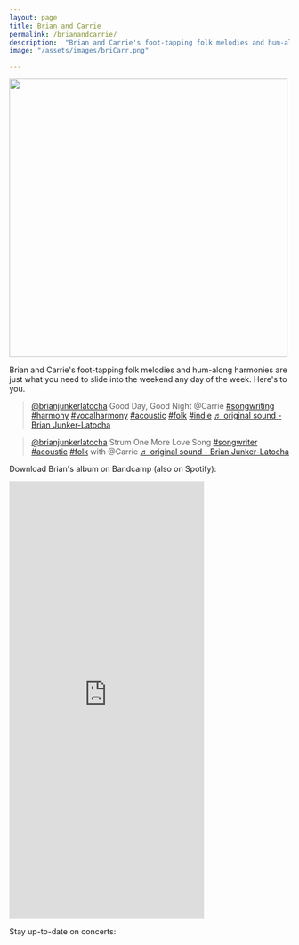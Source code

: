 ```yaml
---
layout: page
title: Brian and Carrie
permalink: /brianandcarrie/
description:  "Brian and Carrie's foot-tapping folk melodies and hum-along harmonies are just what you need to slide into the weekend any day of the week."
image: "/assets/images/briCarr.png"

---
```



<img src="/assets/images/wiener_hof.png" width="500">    
<!-- <p class=center_please>(image credit <a href="https://www.felixrosic.de/">Felix Rosić</a>)</p> -->


Brian and Carrie's foot-tapping folk melodies and hum-along harmonies are just what you need to slide into the weekend any day of the week. Here's to you.

<blockquote class="tiktok-embed" cite="https://www.tiktok.com/@brianjunkerlatocha/video/7458689219532311830" data-video-id="7458689219532311830" style="max-width: 605px;min-width: 325px;" > <section> <a target="_blank" title="@brianjunkerlatocha" href="https://www.tiktok.com/@brianjunkerlatocha?refer=embed">@brianjunkerlatocha</a> Good Day, Good Night @Carrie  <a title="songwriting" target="_blank" href="https://www.tiktok.com/tag/songwriting?refer=embed">#songwriting</a> <a title="harmony" target="_blank" href="https://www.tiktok.com/tag/harmony?refer=embed">#harmony</a> <a title="vocalharmony" target="_blank" href="https://www.tiktok.com/tag/vocalharmony?refer=embed">#vocalharmony</a> <a title="acoustic" target="_blank" href="https://www.tiktok.com/tag/acoustic?refer=embed">#acoustic</a> <a title="folk" target="_blank" href="https://www.tiktok.com/tag/folk?refer=embed">#folk</a> <a title="indie" target="_blank" href="https://www.tiktok.com/tag/indie?refer=embed">#indie</a> <a target="_blank" title="♬ original sound - Brian Junker-Latocha" href="https://www.tiktok.com/music/original-sound-7458689212133493526?refer=embed">♬ original sound - Brian Junker-Latocha</a> </section> </blockquote> <script async src="https://www.tiktok.com/embed.js"></script>

<blockquote class="tiktok-embed" cite="https://www.tiktok.com/@brianjunkerlatocha/video/7456104036157213974" data-video-id="7456104036157213974" style="max-width: 605px;min-width: 325px;" > <section> <a target="_blank" title="@brianjunkerlatocha" href="https://www.tiktok.com/@brianjunkerlatocha?refer=embed">@brianjunkerlatocha</a> Strum One More Love Song <a title="songwriter" target="_blank" href="https://www.tiktok.com/tag/songwriter?refer=embed">#songwriter</a> <a title="acoustic" target="_blank" href="https://www.tiktok.com/tag/acoustic?refer=embed">#acoustic</a> <a title="folk" target="_blank" href="https://www.tiktok.com/tag/folk?refer=embed">#folk</a> with  @Carrie <a target="_blank" title="♬ original sound - Brian Junker-Latocha" href="https://www.tiktok.com/music/original-sound-7456104109674859287?refer=embed">♬ original sound - Brian Junker-Latocha</a> </section> </blockquote> <script async src="https://www.tiktok.com/embed.js"></script>




Download Brian's album on Bandcamp (also on Spotify):
<iframe style="border: 0; width: 350px; height: 786px;" src="https://bandcamp.com/EmbeddedPlayer/album=3548382591/size=large/bgcol=ffffff/linkcol=e99708/transparent=true/" seamless><a href="https://brianjunkerlatocha.bandcamp.com/album/rhythm-rhyme">Rhythm &amp; Rhyme by Brian Junker-Latocha</a></iframe>

Stay up-to-date on concerts:
 <script charset="utf-8" src="https://widgetv3.bandsintown.com/main.min.js"></script> <a class="bit-widget-initializer"      data-artist-name="id_15569458"      data-events-to-display=""   data-background-color="rgba(255,255,255,1)"   data-separator-color="rgba(221,221,221,1)"   data-text-color="rgba(66,66,66,1)"   data-font="Helvetica"   data-auto-style="true"      data-button-label-capitalization="uppercase"   data-header-capitalization="uppercase"   data-location-capitalization="uppercase"   data-venue-capitalization="uppercase"   data-display-local-dates="true"   data-local-dates-position="tab"   data-display-past-dates="true"   data-display-details="false"   data-display-lineup="false"   data-display-start-time="false"   data-social-share-icon="false"   data-display-limit="all"      data-date-format="MMM. D, YYYY"   data-date-orientation="horizontal"   data-date-border-color="#4A4A4A"   data-date-border-width="1px"   data-date-capitalization="capitalize"   data-date-border-radius="10px"      data-event-ticket-cta-size="medium"   data-event-custom-ticket-text=""   data-event-ticket-text="TICKETS"   data-event-ticket-icon="false"   data-event-ticket-cta-text-color="rgba(255,255,255,1)"   data-event-ticket-cta-bg-color="rgba(74,74,74,1)"   data-event-ticket-cta-border-color="rgba(74,74,74,1)"   data-event-ticket-cta-border-width="0px"   data-event-ticket-cta-border-radius="2px"      data-sold-out-button-text-color="rgba(255,255,255,1)"   data-sold-out-button-background-color="rgba(74,74,74,1)"   data-sold-out-button-border-color="rgba(74,74,74,1)"   data-sold-out-button-clickable="true"      data-event-rsvp-position="hidden"   data-event-rsvp-cta-size="medium"   data-event-rsvp-only-show-icon="false"   data-event-rsvp-text="RSVP"   data-event-rsvp-icon="false"   data-event-rsvp-cta-text-color="rgba(74,74,74,1)"   data-event-rsvp-cta-bg-color="rgba(255,255,255,1)"   data-event-rsvp-cta-border-color="rgba(74,74,74,1)"   data-event-rsvp-cta-border-width="1px"   data-event-rsvp-cta-border-radius="2px"      data-follow-section-position="hidden"   data-follow-section-alignment="center"   data-follow-section-header-text="Get updates on new shows, new music, and more"   data-follow-section-cta-size="medium"   data-follow-section-cta-text="FOLLOW"   data-follow-section-cta-icon="false"   data-follow-section-cta-text-color="rgba(255,255,255,1)"   data-follow-section-cta-bg-color="rgba(74,74,74,1)"   data-follow-section-cta-border-color="rgba(74,74,74,1)"   data-follow-section-cta-border-width="0px"   data-follow-section-cta-border-radius="2px"      data-play-my-city-position="hidden"   data-play-my-city-alignment="center"   data-play-my-city-header-text="Don’t see a show near you?"   data-play-my-city-cta-size="medium"   data-play-my-city-cta-text="REQUEST A SHOW"   data-play-my-city-cta-icon="false"   data-play-my-city-cta-text-color="rgba(255,255,255,1)"   data-play-my-city-cta-bg-color="rgba(74,74,74,1)"   data-play-my-city-cta-border-color="rgba(74,74,74,1)"   data-play-my-city-cta-border-width="0px"   data-play-my-city-cta-border-radius="2px"      data-optin-font=""   data-optin-text-color=""   data-optin-bg-color=""   data-optin-cta-text-color=""   data-optin-cta-bg-color=""   data-optin-cta-border-width=""   data-optin-cta-border-radius=""   data-optin-cta-border-color=""      data-language="en"   data-layout-breakpoint="900"   data-app-id=""   data-affil-code=""   data-bit-logo-position="bottomRight"   data-bit-logo-color="rgba(66,66,66,1)"      ></a>

